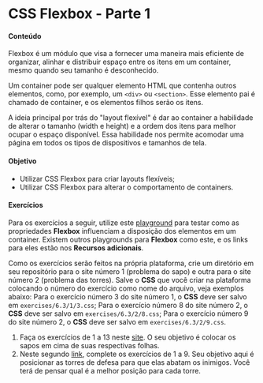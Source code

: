 # CSS Flexbox - Parte 1

#### Conteúdo
Flexbox é um módulo que visa a fornecer uma maneira mais eficiente de organizar, alinhar e distribuir espaço entre os itens em um container, mesmo quando seu tamanho é desconhecido.

Um container pode ser qualquer elemento HTML que contenha outros elementos, como, por exemplo, um `<div>` ou `<section>`. Esse elemento pai é chamado de container, e os elementos filhos serão os itens.

A ideia principal por trás do "layout flexível" é dar ao container a habilidade de alterar o tamanho (width e height) e a ordem dos itens para melhor ocupar o espaço disponível. Essa habilidade nos permite acomodar uma página em todos os tipos de dispositivos e tamanhos de tela.

#### Objetivo
* Utilizar CSS Flexbox para criar layouts flexíveis;
* Utilizar CSS Flexbox para alterar o comportamento de containers.

#### Exercícios
Para os exercícios a seguir, utilize este [playground](https://the-echoplex.net/flexyboxes/) para testar como as propriedades **Flexbox** influenciam a disposição dos elementos em um container. Existem outros playgrounds para **Flexbox** como este, e os links para eles estão nos **Recursos adicionais**.

Como os exercícios serão feitos na própria plataforma, crie um diretório em seu repositório para o site número 1 (problema do sapo) e outra para o site número 2 (problema das torres). Salve o **CSS** que você criar na plataforma colocando o número do exercício como nome do arquivo, veja exemplos abaixo:
Para o exercício número 3 do site número 1, o **CSS** deve ser salvo em `exercises/6.3/1/3.css`;
Para o exercício número 8 do site número 2, o **CSS** deve ser salvo em `exercises/6.3/2/8.css`;
Para o exercício número 9 do site número 2, o **CSS** deve ser salvo em `exercises/6.3/2/9.css`.
1. Faça os exercícios de 1 a 13 neste [site](https://flexboxfroggy.com/). O seu objetivo é colocar os sapos em cima de suas respectivas folhas.
2. Neste segundo [link](http://www.flexboxdefense.com/), complete os exercícios de 1 a 9. Seu objetivo aqui é posicionar as torres de defesa para que elas abatam os inimigos. Você terá de pensar qual é a melhor posição para cada torre.